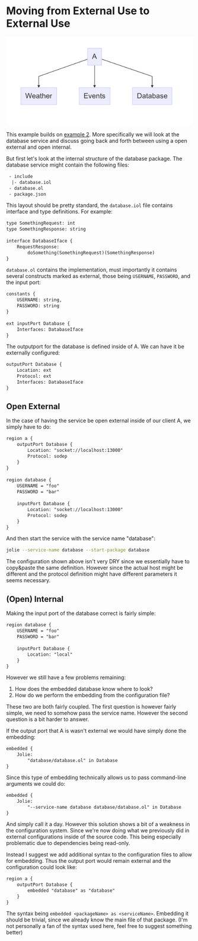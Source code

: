 # Moving from External Use to External Use

![](structure.png)

This example builds on [example 2](example2.md). More specifically we will look
at the database service and discuss going back and forth between using a open
external and open internal.

But first let's look at the internal structure of the database package. The
database service might contain the following files:

```
 - include
  |- database.iol
 - database.ol
 - package.json
```

This layout should be pretty standard, the `database.iol` file contains
interface and type definitions. For example:

```jolie
type SomethingRequest: int
type SomethingResponse: string

interface DatabaseIface {
    RequestResponse:
        doSomething(SomethingRequest)(SomethingResponse)
}
```

`database.ol` contains the implementation, must importantly it contains several
constructs marked as external, those being `USERNAME`, `PASSWORD`, and the input
port:

```jolie
constants {
    USERNAME: string,
    PASSWORD: string
}

ext inputPort Database {
    Interfaces: DatabaseIface
}
```

The outputport for the database is defined inside of A. We can have it be
externally configured:

```jolie
outputPort Database {
    Location: ext
    Protocol: ext
    Interfaces: DatabaseIface
}
```

## Open External

In the case of having the service be open external inside of our client A, we
simply have to do:

```jolie
region a {
    outputPort Database {
        Location: "socket://localhost:13000"
        Protocol: sodep
    }
}

region database {
    USERNAME = "foo"
    PASSWORD = "bar"

    inputPort Database {
        Location: "socket://localhost:13000"
        Protocol: sodep
    }
}
```

And then start the service with the service name "database":

```bash
jolie --service-name database --start-package database
```

The configuration shown above isn't very DRY since we essentially have to
copy&paste the same definition. However since the actual host might be different
and the protocol definition might have different parameters it seems necessary.

## (Open) Internal

Making the input port of the database correct is fairly simple:

```jolie
region database {
    USERNAME = "foo"
    PASSWORD = "bar"

    inputPort Database {
        Location: "local"
    }
}
```

However we still have a few problems remaining:

  1. How does the embedded database know where to look?
  2. How do we perform the embedding from the configuration file?

These two are both fairly coupled. The first question is however fairly simple,
we need to somehow pass the service name. However the second question is a bit
harder to answer.

If the output port that A is wasn't external we would have simply done the
embedding:

```jolie
embedded {
    Jolie:
        "database/database.ol" in Database
}
```

Since this type of embedding technically allows us to pass command-line
arguments we could do:

```jolie
embedded {
    Jolie:
        "--service-name database database/database.ol" in Database
}
```

And simply call it a day. However this solution shows a bit of a weakness in the
configuration system. Since we're now doing what we previously did in external
configurations inside of the source code. This being especially problematic due
to dependencies being read-only.

Instead I suggest we add additional syntax to the configuration files to allow
for embedding. Thus the output port would remain external and the configuration
could look like:

```jolie
region a {
    outputPort Database {
        embedded "database" as "database"
    }
}
```

The syntax being `embedded <packageName> as <serviceName>`. Embedding it should
be trivial, since we already know the main file of that package. (I'm not
personally a fan of the syntax used here, feel free to suggest something better)